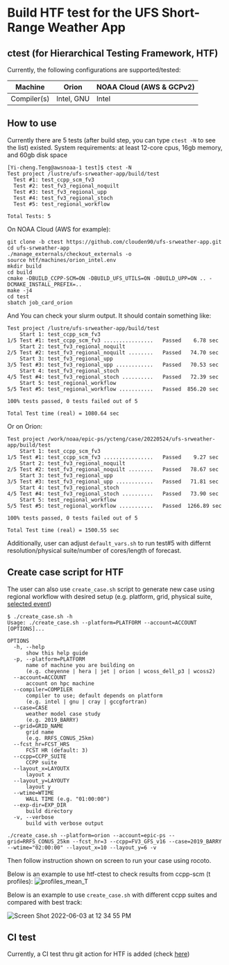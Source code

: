 # Build HTF test for the UFS Short-Range Weather App

## ctest (for Hierarchical Testing Framework, HTF)

Currently, the following configurations are supported/tested:

Machine     | Orion       | NOAA Cloud (AWS & GCPv2)   |
------------| ------------|--------|
Compiler(s) | Intel, GNU  | Intel  |

## How to use

Currently there are 5 tests (after build step, you can type ``ctest -N`` to see the list) existed.
System requirements: at least 12-core cpus, 16gb memory, and 60gb disk space

```
[Yi-cheng.Teng@awsnoaa-1 test]$ ctest -N
Test project /lustre/ufs-srweather-app/build/test
  Test #1: test_ccpp_scm_fv3
  Test #2: test_fv3_regional_noquilt
  Test #3: test_fv3_regional_upp
  Test #4: test_fv3_regional_stoch
  Test #5: test_regional_workflow

Total Tests: 5
```

On NOAA Cloud (AWS for example):


```
git clone -b ctest https://github.com/clouden90/ufs-srweather-app.git
cd ufs-srweather-app
./manage_externals/checkout_externals -o
source htf/machines/orion_intel.env
mkdir build
cd build
cmake -DBUILD_CCPP-SCM=ON -DBUILD_UFS_UTILS=ON -DBUILD_UPP=ON .. -DCMAKE_INSTALL_PREFIX=..
make -j4
cd test
sbatch job_card_orion

```
And You can check your slurm output. It should contain something like:

```
Test project /lustre/ufs-srweather-app/build/test
    Start 1: test_ccpp_scm_fv3
1/5 Test #1: test_ccpp_scm_fv3 ................   Passed    6.78 sec
    Start 2: test_fv3_regional_noquilt
2/5 Test #2: test_fv3_regional_noquilt ........   Passed   74.70 sec
    Start 3: test_fv3_regional_upp
3/5 Test #3: test_fv3_regional_upp ............   Passed   70.53 sec
    Start 4: test_fv3_regional_stoch
4/5 Test #4: test_fv3_regional_stoch ..........   Passed   72.39 sec
    Start 5: test_regional_workflow
5/5 Test #5: test_regional_workflow ...........   Passed  856.20 sec

100% tests passed, 0 tests failed out of 5

Total Test time (real) = 1080.64 sec
```

Or on Orion:

```
Test project /work/noaa/epic-ps/ycteng/case/20220524/ufs-srweather-app/build/test
    Start 1: test_ccpp_scm_fv3
1/5 Test #1: test_ccpp_scm_fv3 ................   Passed    9.27 sec
    Start 2: test_fv3_regional_noquilt
2/5 Test #2: test_fv3_regional_noquilt ........   Passed   78.67 sec
    Start 3: test_fv3_regional_upp
3/5 Test #3: test_fv3_regional_upp ............   Passed   71.81 sec
    Start 4: test_fv3_regional_stoch
4/5 Test #4: test_fv3_regional_stoch ..........   Passed   73.90 sec
    Start 5: test_regional_workflow
5/5 Test #5: test_regional_workflow ...........   Passed  1266.89 sec

100% tests passed, 0 tests failed out of 5

Total Test time (real) = 1500.55 sec
```
Additionally, user can adjust ``default_vars.sh`` to run test#5 with differnt resolution/physical suite/number of cores/length of forecast.

## Create case script for HTF
The user can also use ``create_case.sh`` script to generate new case using regional workflow with desired setup (e.g. platform, grid, physical suite, [selected event](https://ufs-case-studies.readthedocs.io/en/develop/2019Barry.html))

```
$ ./create_case.sh -h
Usage: ./create_case.sh --platform=PLATFORM --account=ACCOUNT [OPTIONS]...

OPTIONS
  -h, --help
      show this help guide
  -p, --platform=PLATFORM
      name of machine you are building on
      (e.g. cheyenne | hera | jet | orion | wcoss_dell_p3 | wcoss2)
  --account=ACCOUNT
      account on hpc machine
  --compiler=COMPILER
      compiler to use; default depends on platform
      (e.g. intel | gnu | cray | gccgfortran)
  --case=CASE
      weather model case study
      (e.g. 2019_BARRY)
  --grid=GRID_NAME
      grid name
      (e.g. RRFS_CONUS_25km)
  --fcst_hr=FCST_HRS
      FCST HR (default: 3)
  --ccpp=CCPP_SUITE
      CCPP suite
  --layout_x=LAYOUTX
      layout x
  --layout_y=LAYOUTY
      layout y
  --wtime=WTIME
      WALL TIME (e.g. "01:00:00")
  --exp-dir=EXP_DIR
      build directory
  -v, --verbose
      build with verbose output
      
./create_case.sh --platform=orion --account=epic-ps --grid=RRFS_CONUS_25km --fcst_hr=3 --ccpp=FV3_GFS_v16 --case=2019_BARRY --wtime="02:00:00" --layout_x=10 --layout_y=6 -v

```
Then follow instruction shown on screen to run your case using rocoto. 

Below is an example to use htf-ctest to check results from ccpp-scm (t profiles):
![profiles_mean_T](https://user-images.githubusercontent.com/30629225/173900650-9227d4f2-cd25-42a3-8388-f661c5df14d3.png)

Below is an example to use ``create_case.sh`` with different ccpp suites and compared with best track:

![Screen Shot 2022-06-03 at 12 34 55 PM](https://user-images.githubusercontent.com/30629225/171907971-092760fa-c566-4a8e-a571-f5da4a972a91.png)

## CI test
Currently, a CI test thru git action for HTF is added (check [here](https://github.com/clouden90/ufs-srweather-app/runs/6924907844?check_suite_focus=true))  
